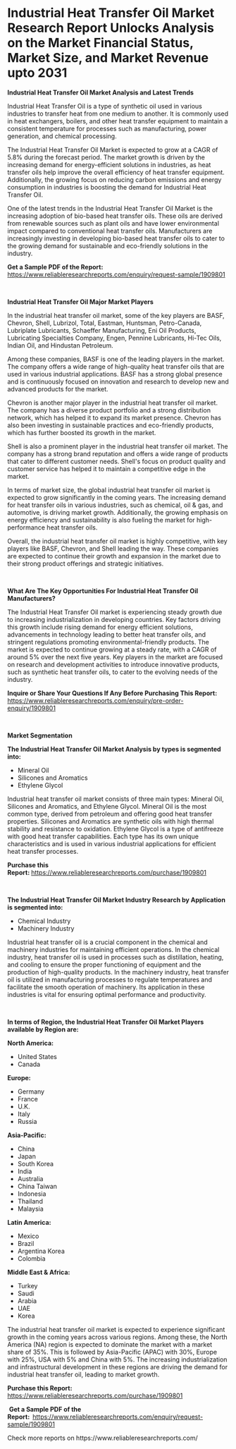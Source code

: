<p><h1>Industrial Heat Transfer Oil Market Research Report Unlocks Analysis on the Market Financial Status, Market Size, and Market Revenue upto 2031</h1></p><p><strong>Industrial Heat Transfer Oil Market Analysis and Latest Trends</strong></p>
<p><p>Industrial Heat Transfer Oil is a type of synthetic oil used in various industries to transfer heat from one medium to another. It is commonly used in heat exchangers, boilers, and other heat transfer equipment to maintain a consistent temperature for processes such as manufacturing, power generation, and chemical processing.</p><p>The Industrial Heat Transfer Oil Market is expected to grow at a CAGR of 5.8% during the forecast period. The market growth is driven by the increasing demand for energy-efficient solutions in industries, as heat transfer oils help improve the overall efficiency of heat transfer equipment. Additionally, the growing focus on reducing carbon emissions and energy consumption in industries is boosting the demand for Industrial Heat Transfer Oil.</p><p>One of the latest trends in the Industrial Heat Transfer Oil Market is the increasing adoption of bio-based heat transfer oils. These oils are derived from renewable sources such as plant oils and have lower environmental impact compared to conventional heat transfer oils. Manufacturers are increasingly investing in developing bio-based heat transfer oils to cater to the growing demand for sustainable and eco-friendly solutions in the industry.</p></p>
<p><strong>Get a Sample PDF of the Report:&nbsp;</strong> <a href="https://www.reliableresearchreports.com/enquiry/request-sample/1909801">https://www.reliableresearchreports.com/enquiry/request-sample/1909801</a></p>
<p>&nbsp;</p>
<p><strong>Industrial Heat Transfer Oil Major Market Players</strong></p>
<p><p>In the industrial heat transfer oil market, some of the key players are BASF, Chevron, Shell, Lubrizol, Total, Eastman, Huntsman, Petro-Canada, Lubriplate Lubricants, Schaeffer Manufacturing, Eni Oil Products, Lubricating Specialties Company, Engen, Pennine Lubricants, Hi-Tec Oils, Indian Oil, and Hindustan Petroleum.</p><p>Among these companies, BASF is one of the leading players in the market. The company offers a wide range of high-quality heat transfer oils that are used in various industrial applications. BASF has a strong global presence and is continuously focused on innovation and research to develop new and advanced products for the market.</p><p>Chevron is another major player in the industrial heat transfer oil market. The company has a diverse product portfolio and a strong distribution network, which has helped it to expand its market presence. Chevron has also been investing in sustainable practices and eco-friendly products, which has further boosted its growth in the market.</p><p>Shell is also a prominent player in the industrial heat transfer oil market. The company has a strong brand reputation and offers a wide range of products that cater to different customer needs. Shell's focus on product quality and customer service has helped it to maintain a competitive edge in the market.</p><p>In terms of market size, the global industrial heat transfer oil market is expected to grow significantly in the coming years. The increasing demand for heat transfer oils in various industries, such as chemical, oil & gas, and automotive, is driving market growth. Additionally, the growing emphasis on energy efficiency and sustainability is also fueling the market for high-performance heat transfer oils.</p><p>Overall, the industrial heat transfer oil market is highly competitive, with key players like BASF, Chevron, and Shell leading the way. These companies are expected to continue their growth and expansion in the market due to their strong product offerings and strategic initiatives.</p></p>
<p>&nbsp;</p>
<p><strong>What Are The Key Opportunities For Industrial Heat Transfer Oil Manufacturers?</strong></p>
<p><p>The Industrial Heat Transfer Oil market is experiencing steady growth due to increasing industrialization in developing countries. Key factors driving this growth include rising demand for energy efficient solutions, advancements in technology leading to better heat transfer oils, and stringent regulations promoting environmental-friendly products. The market is expected to continue growing at a steady rate, with a CAGR of around 5% over the next five years. Key players in the market are focused on research and development activities to introduce innovative products, such as synthetic heat transfer oils, to cater to the evolving needs of the industry.</p></p>
<p><strong>Inquire or Share Your Questions If Any Before Purchasing This Report:</strong> <a href="https://www.reliableresearchreports.com/enquiry/pre-order-enquiry/1909801">https://www.reliableresearchreports.com/enquiry/pre-order-enquiry/1909801</a></p>
<p>&nbsp;</p>
<p><strong>Market Segmentation</strong></p>
<p><strong>The Industrial Heat Transfer Oil Market Analysis by types is segmented into:</strong></p>
<p><ul><li>Mineral Oil</li><li>Silicones and Aromatics</li><li>Ethylene Glycol</li></ul></p>
<p><p>Industrial heat transfer oil market consists of three main types: Mineral Oil, Silicones and Aromatics, and Ethylene Glycol. Mineral Oil is the most common type, derived from petroleum and offering good heat transfer properties. Silicones and Aromatics are synthetic oils with high thermal stability and resistance to oxidation. Ethylene Glycol is a type of antifreeze with good heat transfer capabilities. Each type has its own unique characteristics and is used in various industrial applications for efficient heat transfer processes.</p></p>
<p><strong>Purchase this Report:&nbsp;</strong><a href="https://www.reliableresearchreports.com/purchase/1909801">https://www.reliableresearchreports.com/purchase/1909801</a></p>
<p>&nbsp;</p>
<p><strong>The Industrial Heat Transfer Oil Market Industry Research by Application is segmented into:</strong></p>
<p><ul><li>Chemical Industry</li><li>Machinery Industry</li></ul></p>
<p><p>Industrial heat transfer oil is a crucial component in the chemical and machinery industries for maintaining efficient operations. In the chemical industry, heat transfer oil is used in processes such as distillation, heating, and cooling to ensure the proper functioning of equipment and the production of high-quality products. In the machinery industry, heat transfer oil is utilized in manufacturing processes to regulate temperatures and facilitate the smooth operation of machinery. Its application in these industries is vital for ensuring optimal performance and productivity.</p></p>
<p>&nbsp;</p>
<p><strong>In terms of Region, the Industrial Heat Transfer Oil Market Players available by Region are:</strong></p>
<p>
    <p> <strong> North America: </strong>
        <ul>
            <li>United States</li>
            <li>Canada</li>
        </ul>
        </p> 
    <p> <strong> Europe: </strong>
        <ul>
            <li>Germany</li>
            <li>France</li>
            <li>U.K.</li>
            <li>Italy</li>
            <li>Russia</li>
        </ul>
        </p> 
    <p> <strong> Asia-Pacific: </strong>
        <ul>
            <li>China</li>
            <li>Japan</li>
            <li>South Korea</li>
            <li>India</li>
            <li>Australia</li>
            <li>China Taiwan</li>
            <li>Indonesia</li>
            <li>Thailand</li>
            <li>Malaysia</li>
        </ul>
        </p> 
    <p> <strong> Latin America: </strong>
        <ul>
            <li>Mexico</li>
            <li>Brazil</li>
            <li>Argentina Korea</li>
            <li>Colombia</li>
        </ul>
        </p> 
    <p> <strong> Middle East & Africa: </strong>
        <ul>
            <li>Turkey</li>
            <li>Saudi</li>
            <li>Arabia</li>
            <li>UAE</li>
            <li>Korea</li>
        </ul>
    </p>
    </p>
<p><p>The industrial heat transfer oil market is expected to experience significant growth in the coming years across various regions. Among these, the North America (NA) region is expected to dominate the market with a market share of 35%. This is followed by Asia-Pacific (APAC) with 30%, Europe with 25%, USA with 5% and China with 5%. The increasing industrialization and infrastructural development in these regions are driving the demand for industrial heat transfer oil, leading to market growth.</p></p>
<p><strong>Purchase this Report: </strong><a href="https://www.reliableresearchreports.com/purchase/1909801">https://www.reliableresearchreports.com/purchase/1909801</a></p>
<p>&nbsp;<strong>Get a Sample PDF of the Report:&nbsp;&nbsp;</strong><a href="https://www.reliableresearchreports.com/enquiry/request-sample/1909801">https://www.reliableresearchreports.com/enquiry/request-sample/1909801</a></p>
<p><strong></strong></p>
<p>Check more reports on https://www.reliableresearchreports.com/</p>